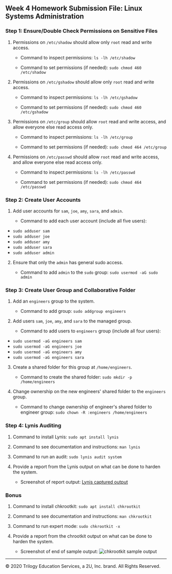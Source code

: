 ## Week 4 Homework Submission File: Linux Systems Administration

### Step 1: Ensure/Double Check Permissions on Sensitive Files

1. Permissions on `/etc/shadow` should allow only `root` read and write access.

    - Command to inspect permissions: `ls -lh /etc/shadow`

    - Command to set permissions (if needed): `sudo chmod 460 /etc/shadow`

2. Permissions on `/etc/gshadow` should allow only `root` read and write access.

    - Command to inspect permissions: `ls -lh /etc/gshadow`

    - Command to set permissions (if needed): `sudo chmod 460 /etc/gshadow`

3. Permissions on `/etc/group` should allow `root` read and write access, and allow everyone else read access only.

    - Command to inspect permissions: `ls -lh /etc/group`

    - Command to set permissions (if needed): `sudo chmod 464 /etc/group`

4. Permissions on `/etc/passwd` should allow `root` read and write access, and allow everyone else read access only.

    - Command to inspect permissions: `ls -lh /etc/passwd`

    - Command to set permissions (if needed): `sudo chmod 464 /etc/passwd`

### Step 2: Create User Accounts

1. Add user accounts for `sam`, `joe`, `amy`, `sara`, and `admin`.

    - Command to add each user account (include all five users):

* `sudo adduser sam`
* `sudo adduser joe`
* `sudo adduser amy`
* `sudo adduser sara`
* `sudo adduser admin`

2. Ensure that only the `admin` has general sudo access.

    - Command to add `admin` to the `sudo` group: `sudo usermod -aG sudo admin`

### Step 3: Create User Group and Collaborative Folder

1. Add an `engineers` group to the system.

    - Command to add group: `sudo addgroup engineers`

2. Add users `sam`, `joe`, `amy`, and `sara` to the managed group.

    - Command to add users to `engineers` group (include all four users):

* `sudo usermod -aG engineers sam`
* `sudo usermod -aG engineers joe`
* `sudo usermod -aG engineers amy`
* `sudo usermod -aG engineers sara`

3. Create a shared folder for this group at `/home/engineers`.

    - Command to create the shared folder: `sudo mkdir -p /home/engineers`

4. Change ownership on the new engineers' shared folder to the `engineers` group.

    - Command to change ownership of engineer's shared folder to engineer group:
`sudo chown -R :engineers /home/engineers`

### Step 4: Lynis Auditing

1. Command to install Lynis: `sudo apt install lynis`

2. Command to see documentation and instructions: `man lynis`

3. Command to run an audit: `sudo lynis audit system`

4. Provide a report from the Lynis output on what can be done to harden the system.

    - Screenshot of report output:
[Lynis captured output](./lynis-output.txt)

### Bonus
1. Command to install chkrootkit: `sudo apt install chkrootkit`

2. Command to see documentation and instructions: `man chkrootkit`

3. Command to run expert mode: `sudo chkrootkit -x`

4. Provide a report from the chrootkit output on what can be done to harden the system.
    - Screenshot of end of sample output: 
![chkrootkit sample output](./chkrootkit.png)

---
© 2020 Trilogy Education Services, a 2U, Inc. brand. All Rights Reserved.
